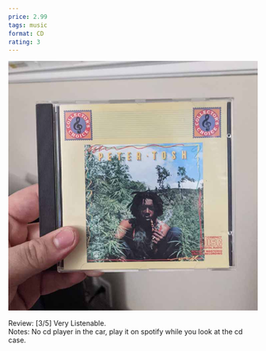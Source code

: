 ```yaml
---
price: 2.99
tags: music
format: CD
rating: 3
---
```

![Legalize It](/assets/img/ibuycrap/legalizeit.jpg) 

Review: [3/5] Very Listenable.   
Notes: No cd player in the car, play it on spotify while you look at the cd case.